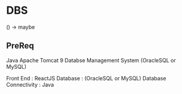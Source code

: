 # DBS

() -> maybe

## PreReq
Java
Apache Tomcat 9
Databse Management System (OracleSQL or MySQL)


Front End : ReactJS
Database : (OracleSQL or MySQL)
Database Connectivity : Java